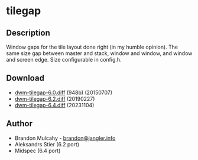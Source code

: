 tilegap
=======

Description
-----------
Window gaps for the tile layout done right (in my humble opinion). The same
size gap between master and stack, window and window, and window and screen
edge. Size configurable in config.h.

Download
--------
* [dwm-tilegap-6.0.diff](dwm-tilegap-6.0.diff) (948b) (20150707)
* [dwm-tilegap-6.2.diff](dwm-tilegap-6.2.diff) (20190227)
* [dwm-tilegap-6.4.diff](dwm-tilegap-6.4.diff) (20231104)

Author
------
* Brandon Mulcahy - <brandon@jangler.info>
* Aleksandrs Stier (6.2 port)
* Midspec (6.4 port)
